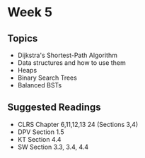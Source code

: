 # Week 5


## Topics

* Dijkstra's Shortest-Path Algorithm
* Data structures and how to use them
* Heaps
* Binary Search Trees
* Balanced BSTs


## Suggested Readings

* CLRS Chapter 6,11,12,13 24 (Sections 3,4)
* DPV Section 1.5
* KT Section 4.4
* SW Section 3.3, 3.4, 4.4


